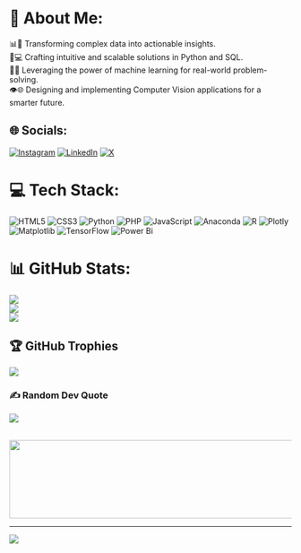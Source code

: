 #


# 💫 About Me:
📊🚀 Transforming complex data into actionable insights.<br>🐍💻 Crafting intuitive and scalable solutions in Python and SQL.<br>🤖💡 Leveraging the power of machine learning for real-world problem-solving.<br>👁️🌐 Designing and implementing Computer Vision applications for a smarter future.


## 🌐 Socials:
[![Instagram](https://img.shields.io/badge/Instagram-%23E4405F.svg?logo=Instagram&logoColor=white)](https://instagram.com/anshuman_sahoo_1999) [![LinkedIn](https://img.shields.io/badge/LinkedIn-%230077B5.svg?logo=linkedin&logoColor=white)](https://linkedin.com/in/anshuman-sahoo1999) [![X](https://img.shields.io/badge/X-black.svg?logo=X&logoColor=white)](https://x.com/citizenanshuman) 

# 💻 Tech Stack:
![HTML5](https://img.shields.io/badge/html5-%23E34F26.svg?style=for-the-badge&logo=html5&logoColor=white) ![CSS3](https://img.shields.io/badge/css3-%231572B6.svg?style=for-the-badge&logo=css3&logoColor=white) ![Python](https://img.shields.io/badge/python-3670A0?style=for-the-badge&logo=python&logoColor=ffdd54) ![PHP](https://img.shields.io/badge/php-%23777BB4.svg?style=for-the-badge&logo=php&logoColor=white) ![JavaScript](https://img.shields.io/badge/javascript-%23323330.svg?style=for-the-badge&logo=javascript&logoColor=%23F7DF1E) ![Anaconda](https://img.shields.io/badge/Anaconda-%2344A833.svg?style=for-the-badge&logo=anaconda&logoColor=white) ![R](https://img.shields.io/badge/r-%23276DC3.svg?style=for-the-badge&logo=r&logoColor=white) ![Plotly](https://img.shields.io/badge/Plotly-%233F4F75.svg?style=for-the-badge&logo=plotly&logoColor=white) ![Matplotlib](https://img.shields.io/badge/Matplotlib-%23ffffff.svg?style=for-the-badge&logo=Matplotlib&logoColor=black) ![TensorFlow](https://img.shields.io/badge/TensorFlow-%23FF6F00.svg?style=for-the-badge&logo=TensorFlow&logoColor=white) ![Power Bi](https://img.shields.io/badge/power_bi-F2C811?style=for-the-badge&logo=powerbi&logoColor=black)
# 📊 GitHub Stats:
![](https://github-readme-stats.vercel.app/api?username=anshuman-sahoo1999&theme=dark&hide_border=false&include_all_commits=true&count_private=true)<br/>
![](https://github-readme-streak-stats.herokuapp.com/?user=anshuman-sahoo1999&theme=dark&hide_border=false)<br/>
![](https://github-readme-stats.vercel.app/api/top-langs/?username=anshuman-sahoo1999&theme=dark&hide_border=false&include_all_commits=true&count_private=true&layout=compact)

## 🏆 GitHub Trophies
![](https://github-profile-trophy.vercel.app/?username=anshuman-sahoo1999&theme=radical&no-frame=false&no-bg=false&margin-w=4)

### ✍️ Random Dev Quote
![](https://quotes-github-readme.vercel.app/api?type=horizontal&theme=radical)


<p align='center'>
<!-- <img align='center' src="https://visitor-badge.glitch.me/badge?page_id=waylonwalker.visitor-badge"> -->
 <p/>
<div align="center">
	<br>
	<a href="https://raw.githubusercontent.com/citizenanshuman/anshuman-sahoo1999/main/follower.svg">
		<img src="follower.svg" width="800" height="140">
	</a>
</div>

---
[![](https://visitcount.itsvg.in/api?id=anshuman-sahoo1999&icon=0&color=0)](https://visitcount.itsvg.in)

<!-- Proudly created with GPRM ( https://gprm.itsvg.in ) -->
